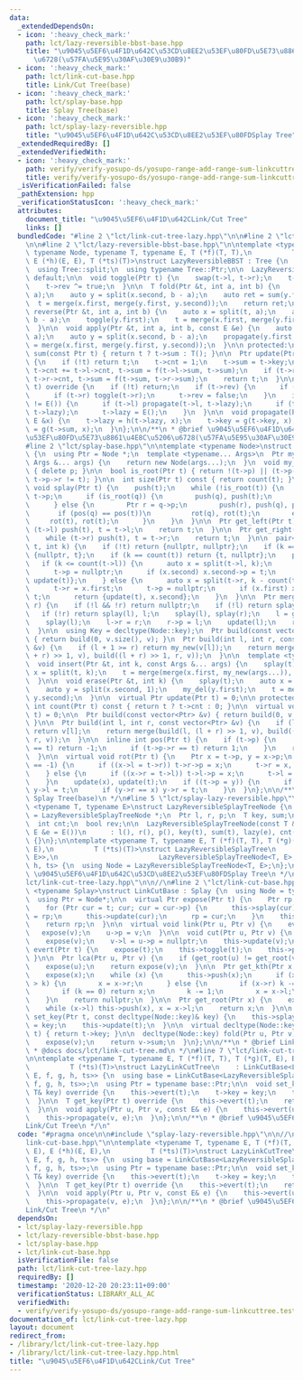 ```yaml
---
data:
  _extendedDependsOn:
  - icon: ':heavy_check_mark:'
    path: lct/lazy-reversible-bbst-base.hpp
    title: "\u9045\u5EF6\u4F1D\u642C\u53CD\u8EE2\u53EF\u80FD\u5E73\u8861\u4E8C\u5206\
      \u6728(\u57FA\u5E95\u30AF\u30E9\u30B9)"
  - icon: ':heavy_check_mark:'
    path: lct/link-cut-base.hpp
    title: Link/Cut Tree(base)
  - icon: ':heavy_check_mark:'
    path: lct/splay-base.hpp
    title: Splay Tree(base)
  - icon: ':heavy_check_mark:'
    path: lct/splay-lazy-reversible.hpp
    title: "\u9045\u5EF6\u4F1D\u642C\u53CD\u8EE2\u53EF\u80FDSplay Tree"
  _extendedRequiredBy: []
  _extendedVerifiedWith:
  - icon: ':heavy_check_mark:'
    path: verify/verify-yosupo-ds/yosupo-range-add-range-sum-linkcuttree.test.cpp
    title: verify/verify-yosupo-ds/yosupo-range-add-range-sum-linkcuttree.test.cpp
  _isVerificationFailed: false
  _pathExtension: hpp
  _verificationStatusIcon: ':heavy_check_mark:'
  attributes:
    document_title: "\u9045\u5EF6\u4F1D\u642CLink/Cut Tree"
    links: []
  bundledCode: "#line 2 \"lct/link-cut-tree-lazy.hpp\"\n\n#line 2 \"lct/splay-lazy-reversible.hpp\"\
    \n\n#line 2 \"lct/lazy-reversible-bbst-base.hpp\"\n\ntemplate <typename Tree,\
    \ typename Node, typename T, typename E, T (*f)(T, T),\n          T (*g)(T, E),\
    \ E (*h)(E, E), T (*ts)(T)>\nstruct LazyReversibleBBST : Tree {\n  using Tree::merge;\n\
    \  using Tree::split;\n  using typename Tree::Ptr;\n\n  LazyReversibleBBST() =\
    \ default;\n\n  void toggle(Ptr t) {\n    swap(t->l, t->r);\n    t->sum = ts(t->sum);\n\
    \    t->rev ^= true;\n  }\n\n  T fold(Ptr &t, int a, int b) {\n    auto x = split(t,\
    \ a);\n    auto y = split(x.second, b - a);\n    auto ret = sum(y.first);\n  \
    \  t = merge(x.first, merge(y.first, y.second));\n    return ret;\n  }\n\n  void\
    \ reverse(Ptr &t, int a, int b) {\n    auto x = split(t, a);\n    auto y = split(x.second,\
    \ b - a);\n    toggle(y.first);\n    t = merge(x.first, merge(y.first, y.second));\n\
    \  }\n\n  void apply(Ptr &t, int a, int b, const E &e) {\n    auto x = split(t,\
    \ a);\n    auto y = split(x.second, b - a);\n    propagate(y.first, e);\n    t\
    \ = merge(x.first, merge(y.first, y.second));\n  }\n\n protected:\n  inline T\
    \ sum(const Ptr t) { return t ? t->sum : T(); }\n\n  Ptr update(Ptr t) override\
    \ {\n    if (!t) return t;\n    t->cnt = 1;\n    t->sum = t->key;\n    if (t->l)\
    \ t->cnt += t->l->cnt, t->sum = f(t->l->sum, t->sum);\n    if (t->r) t->cnt +=\
    \ t->r->cnt, t->sum = f(t->sum, t->r->sum);\n    return t;\n  }\n\n  void push(Ptr\
    \ t) override {\n    if (!t) return;\n    if (t->rev) {\n      if (t->l) toggle(t->l);\n\
    \      if (t->r) toggle(t->r);\n      t->rev = false;\n    }\n    if (t->lazy\
    \ != E()) {\n      if (t->l) propagate(t->l, t->lazy);\n      if (t->r) propagate(t->r,\
    \ t->lazy);\n      t->lazy = E();\n    }\n  }\n\n  void propagate(Ptr t, const\
    \ E &x) {\n    t->lazy = h(t->lazy, x);\n    t->key = g(t->key, x);\n    t->sum\
    \ = g(t->sum, x);\n  }\n};\n\n/**\n * @brief \u9045\u5EF6\u4F1D\u642C\u53CD\u8EE2\
    \u53EF\u80FD\u5E73\u8861\u4E8C\u5206\u6728(\u57FA\u5E95\u30AF\u30E9\u30B9)\n */\n\
    #line 2 \"lct/splay-base.hpp\"\n\ntemplate <typename Node>\nstruct SplayTreeBase\
    \ {\n  using Ptr = Node *;\n  template <typename... Args>\n  Ptr my_new(const\
    \ Args &... args) {\n    return new Node(args...);\n  }\n  void my_del(Ptr p)\
    \ { delete p; }\n\n  bool is_root(Ptr t) { return !(t->p) || (t->p->l != t &&\
    \ t->p->r != t); }\n\n  int size(Ptr t) const { return count(t); }\n\n  virtual\
    \ void splay(Ptr t) {\n    push(t);\n    while (!is_root(t)) {\n      Ptr q =\
    \ t->p;\n      if (is_root(q)) {\n        push(q), push(t);\n        rot(t);\n\
    \      } else {\n        Ptr r = q->p;\n        push(r), push(q), push(t);\n \
    \       if (pos(q) == pos(t))\n          rot(q), rot(t);\n        else\n     \
    \     rot(t), rot(t);\n      }\n    }\n  }\n\n  Ptr get_left(Ptr t) {\n    while\
    \ (t->l) push(t), t = t->l;\n    return t;\n  }\n\n  Ptr get_right(Ptr t) {\n\
    \    while (t->r) push(t), t = t->r;\n    return t;\n  }\n\n  pair<Ptr, Ptr> split(Ptr\
    \ t, int k) {\n    if (!t) return {nullptr, nullptr};\n    if (k == 0) return\
    \ {nullptr, t};\n    if (k == count(t)) return {t, nullptr};\n    push(t);\n \
    \   if (k <= count(t->l)) {\n      auto x = split(t->l, k);\n      t->l = x.second;\n\
    \      t->p = nullptr;\n      if (x.second) x.second->p = t;\n      return {x.first,\
    \ update(t)};\n    } else {\n      auto x = split(t->r, k - count(t->l) - 1);\n\
    \      t->r = x.first;\n      t->p = nullptr;\n      if (x.first) x.first->p =\
    \ t;\n      return {update(t), x.second};\n    }\n  }\n\n  Ptr merge(Ptr l, Ptr\
    \ r) {\n    if (!l && !r) return nullptr;\n    if (!l) return splay(r), r;\n \
    \   if (!r) return splay(l), l;\n    splay(l), splay(r);\n    l = get_right(l);\n\
    \    splay(l);\n    l->r = r;\n    r->p = l;\n    update(l);\n    return l;\n\
    \  }\n\n  using Key = decltype(Node::key);\n  Ptr build(const vector<Key> &v)\
    \ { return build(0, v.size(), v); }\n  Ptr build(int l, int r, const vector<Key>\
    \ &v) {\n    if (l + 1 >= r) return my_new(v[l]);\n    return merge(build(l, (l\
    \ + r) >> 1, v), build((l + r) >> 1, r, v));\n  }\n\n  template <typename... Args>\n\
    \  void insert(Ptr &t, int k, const Args &... args) {\n    splay(t);\n    auto\
    \ x = split(t, k);\n    t = merge(merge(x.first, my_new(args...)), x.second);\n\
    \  }\n\n  void erase(Ptr &t, int k) {\n    splay(t);\n    auto x = split(t, k);\n\
    \    auto y = split(x.second, 1);\n    my_del(y.first);\n    t = merge(x.first,\
    \ y.second);\n  }\n\n  virtual Ptr update(Ptr t) = 0;\n\n protected:\n  inline\
    \ int count(Ptr t) const { return t ? t->cnt : 0; }\n\n  virtual void push(Ptr\
    \ t) = 0;\n\n  Ptr build(const vector<Ptr> &v) { return build(0, v.size(), v);\
    \ }\n\n  Ptr build(int l, int r, const vector<Ptr> &v) {\n    if (l + 1 >= r)\
    \ return v[l];\n    return merge(build(l, (l + r) >> 1, v), build((l + r) >> 1,\
    \ r, v));\n  }\n\n  inline int pos(Ptr t) {\n    if (t->p) {\n      if (t->p->l\
    \ == t) return -1;\n      if (t->p->r == t) return 1;\n    }\n    return 0;\n\
    \  }\n\n  virtual void rot(Ptr t) {\n    Ptr x = t->p, y = x->p;\n    if (pos(t)\
    \ == -1) {\n      if ((x->l = t->r)) t->r->p = x;\n      t->r = x, x->p = t;\n\
    \    } else {\n      if ((x->r = t->l)) t->l->p = x;\n      t->l = x, x->p = t;\n\
    \    }\n    update(x), update(t);\n    if ((t->p = y)) {\n      if (y->l == x)\
    \ y->l = t;\n      if (y->r == x) y->r = t;\n    }\n  }\n};\n\n/**\n * @brief\
    \ Splay Tree(base)\n */\n#line 5 \"lct/splay-lazy-reversible.hpp\"\n\ntemplate\
    \ <typename T, typename E>\nstruct LazyReversibleSplayTreeNode {\n  using Ptr\
    \ = LazyReversibleSplayTreeNode *;\n  Ptr l, r, p;\n  T key, sum;\n  E lazy;\n\
    \  int cnt;\n  bool rev;\n\n  LazyReversibleSplayTreeNode(const T &t = T(), const\
    \ E &e = E())\n      : l(), r(), p(), key(t), sum(t), lazy(e), cnt(1), rev(false)\
    \ {}\n};\n\ntemplate <typename T, typename E, T (*f)(T, T), T (*g)(T, E), E (*h)(E,\
    \ E),\n          T (*ts)(T)>\nstruct LazyReversibleSplayTree\n    : LazyReversibleBBST<SplayTreeBase<LazyReversibleSplayTreeNode<T,\
    \ E>>,\n                         LazyReversibleSplayTreeNode<T, E>, T, E, f, g,\
    \ h, ts> {\n  using Node = LazyReversibleSplayTreeNode<T, E>;\n};\n\n/**\n * @brief\
    \ \u9045\u5EF6\u4F1D\u642C\u53CD\u8EE2\u53EF\u80FDSplay Tree\n */\n#line 4 \"\
    lct/link-cut-tree-lazy.hpp\"\n\n//\n#line 2 \"lct/link-cut-base.hpp\"\n\ntemplate\
    \ <typename Splay>\nstruct LinkCutBase : Splay {\n  using Node = typename Splay::Node;\n\
    \  using Ptr = Node*;\n\n  virtual Ptr expose(Ptr t) {\n    Ptr rp = nullptr;\n\
    \    for (Ptr cur = t; cur; cur = cur->p) {\n      this->splay(cur);\n      cur->r\
    \ = rp;\n      this->update(cur);\n      rp = cur;\n    }\n    this->splay(t);\n\
    \    return rp;\n  }\n\n  virtual void link(Ptr u, Ptr v) {\n    evert(u);\n \
    \   expose(v);\n    u->p = v;\n  }\n\n  void cut(Ptr u, Ptr v) {\n    evert(u);\n\
    \    expose(v);\n    v->l = u->p = nullptr;\n    this->update(v);\n  }\n\n  void\
    \ evert(Ptr t) {\n    expose(t);\n    this->toggle(t);\n    this->push(t);\n \
    \ }\n\n  Ptr lca(Ptr u, Ptr v) {\n    if (get_root(u) != get_root(v)) return nullptr;\n\
    \    expose(u);\n    return expose(v);\n  }\n\n  Ptr get_kth(Ptr x, int k) {\n\
    \    expose(x);\n    while (x) {\n      this->push(x);\n      if (x->r && x->r->sz\
    \ > k) {\n        x = x->r;\n      } else {\n        if (x->r) k -= x->r->sz;\n\
    \        if (k == 0) return x;\n        k -= 1;\n        x = x->l;\n      }\n\
    \    }\n    return nullptr;\n  }\n\n  Ptr get_root(Ptr x) {\n    expose(x);\n\
    \    while (x->l) this->push(x), x = x->l;\n    return x;\n  }\n\n  virtual void\
    \ set_key(Ptr t, const decltype(Node::key)& key) {\n    this->splay(t);\n    t->key\
    \ = key;\n    this->update(t);\n  }\n\n  virtual decltype(Node::key) get_key(Ptr\
    \ t) { return t->key; }\n\n  decltype(Node::key) fold(Ptr u, Ptr v) {\n    evert(u);\n\
    \    expose(v);\n    return v->sum;\n  }\n};\n\n/**\n * @brief Link/Cut Tree(base)\n\
    \ * @docs docs/lct/link-cut-tree.md\n */\n#line 7 \"lct/link-cut-tree-lazy.hpp\"\
    \n\ntemplate <typename T, typename E, T (*f)(T, T), T (*g)(T, E), E (*h)(E, E),\n\
    \          T (*ts)(T)>\nstruct LazyLinkCutTree\n    : LinkCutBase<LazyReversibleSplayTree<T,\
    \ E, f, g, h, ts>> {\n  using base = LinkCutBase<LazyReversibleSplayTree<T, E,\
    \ f, g, h, ts>>;\n  using Ptr = typename base::Ptr;\n\n  void set_key(Ptr t, const\
    \ T& key) override {\n    this->evert(t);\n    t->key = key;\n    this->update(t);\n\
    \  }\n\n  T get_key(Ptr t) override {\n    this->evert(t);\n    return t->key;\n\
    \  }\n\n  void apply(Ptr u, Ptr v, const E& e) {\n    this->evert(u);\n    this->expose(v);\n\
    \    this->propagate(v, e);\n  }\n};\n\n/**\n * @brief \u9045\u5EF6\u4F1D\u642C\
    Link/Cut Tree\n */\n"
  code: "#pragma once\n\n#include \"splay-lazy-reversible.hpp\"\n\n//\n#include \"\
    link-cut-base.hpp\"\n\ntemplate <typename T, typename E, T (*f)(T, T), T (*g)(T,\
    \ E), E (*h)(E, E),\n          T (*ts)(T)>\nstruct LazyLinkCutTree\n    : LinkCutBase<LazyReversibleSplayTree<T,\
    \ E, f, g, h, ts>> {\n  using base = LinkCutBase<LazyReversibleSplayTree<T, E,\
    \ f, g, h, ts>>;\n  using Ptr = typename base::Ptr;\n\n  void set_key(Ptr t, const\
    \ T& key) override {\n    this->evert(t);\n    t->key = key;\n    this->update(t);\n\
    \  }\n\n  T get_key(Ptr t) override {\n    this->evert(t);\n    return t->key;\n\
    \  }\n\n  void apply(Ptr u, Ptr v, const E& e) {\n    this->evert(u);\n    this->expose(v);\n\
    \    this->propagate(v, e);\n  }\n};\n\n/**\n * @brief \u9045\u5EF6\u4F1D\u642C\
    Link/Cut Tree\n */\n"
  dependsOn:
  - lct/splay-lazy-reversible.hpp
  - lct/lazy-reversible-bbst-base.hpp
  - lct/splay-base.hpp
  - lct/link-cut-base.hpp
  isVerificationFile: false
  path: lct/link-cut-tree-lazy.hpp
  requiredBy: []
  timestamp: '2020-12-20 20:23:11+09:00'
  verificationStatus: LIBRARY_ALL_AC
  verifiedWith:
  - verify/verify-yosupo-ds/yosupo-range-add-range-sum-linkcuttree.test.cpp
documentation_of: lct/link-cut-tree-lazy.hpp
layout: document
redirect_from:
- /library/lct/link-cut-tree-lazy.hpp
- /library/lct/link-cut-tree-lazy.hpp.html
title: "\u9045\u5EF6\u4F1D\u642CLink/Cut Tree"
---
```

